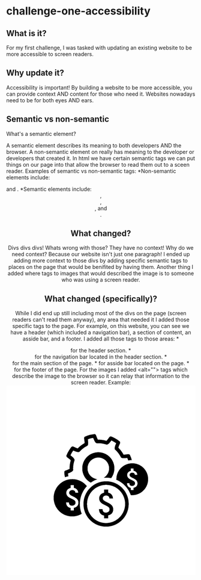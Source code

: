 # challenge-one-accessibility

## What is it?

For my first challenge, I was tasked with updating an existing website to be more accessible to screen readers.

## Why update it?

Accessibility is important! By building a website to be more accessible, you can provide context AND content for those who need it. Websites nowadays need to be for both eyes AND ears.

## Semantic vs non-semantic

What's a semantic element? 

A semantic element describes its meaning to both developers AND the browser. A non-semantic element on really has meaning to the developer or developers that created it. In html we have certain semantic tags we can put things on our page into that allow the browser to read them out to a sceen reader.
Examples of semantic vs non-semantic tags:
*Non-semantic elements include: <div> and <span>.
*Semantic elements include: <header>, <footer>, <nav>, and <section>.

## What changed?

Divs divs divs! Whats wrong with those? They have no context! Why do we need context? Because our website isn't just one paragraph! I ended up adding more context to those divs by adding specific semantic tags to places on the page that would be benifited by having them. Another thing I added where tags to images that would described the image is to someone who was using a screen reader.

## What changed (specifically)?

While I did end up still including most of the divs on the page (screen readers can't read them anyway), any area that needed it I added those specific tags to the page. 
For example, on this website, you can see we have a header (which included a navigation bar), a section of content, an asside bar, and a footer. I added all those tags to those areas:
*<header> for the header section.
*<nav> for the navigation bar located in the header section.
*<section> for the main section of the page.
*<asside> for asside bar located on the page.
*<footer> for the footer of the page.
For the images I added <alt=""> tags which describe the image to the browser so it can relay that information to the screen reader.
Example: <img alt="cost management" src="./assets/images/cost-management.png" />
